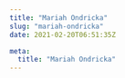 ```yaml
---
title: "Mariah Ondricka"
slug: "mariah-ondricka"
date: 2021-02-20T06:51:35Z

meta:
  title: "Mariah Ondricka"
---
```


